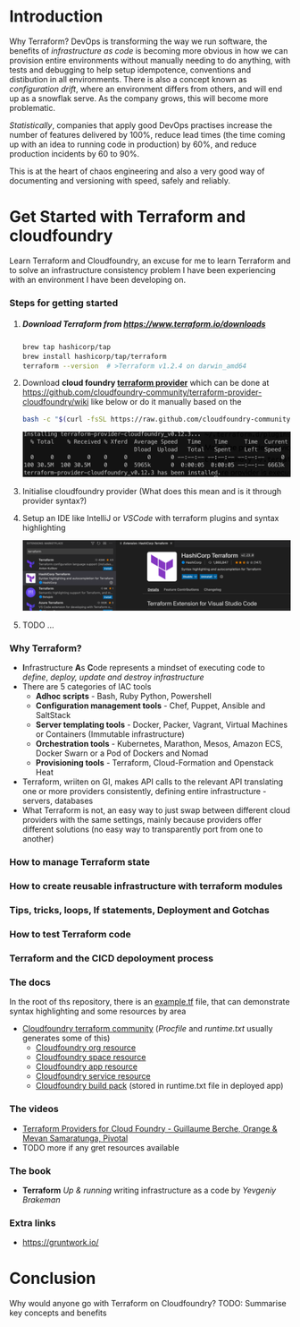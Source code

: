 # Introduction

Why Terraform? DevOps is transforming the way we run software, the benefits of *infrastructure as code* is becoming more obvious in how we can provision entire environments without manually needing to do anything, with tests and debugging to help setup idempotence, conventions and distibution in all environments. There is also a concept known as *configuration drift*, where an environment differs from others, and will end up as a snowflak serve. As the company grows, this will become more problematic.

*Statistically*, companies that apply good DevOps practises increase  the number of features delivered by 100%, reduce lead times (the time coming up with an idea to running code in production) by 60%, and reduce production incidents by 60 to 90%.

This is at the heart of chaos engineering and also a very good way of documenting and versioning with speed, safely and reliably. 

# Get Started with Terraform and cloudfoundry

Learn Terraform and Cloudfoundry, an excuse for me to learn Terraform and to solve an infrastructure consistency problem I have been experiencing with an environment I have been developing on.

### Steps for getting started

1. ##### **Download** Terraform from https://www.terraform.io/downloads

   ```bash
   brew tap hashicorp/tap
   brew install hashicorp/tap/terraform
   terraform --version	# >Terraform v1.2.4 on darwin_amd64
   ```

2. Download **cloud foundry [terraform provider](https://github.com/cloudfoundry-community/terraform-provider-cloudfoundry)** which can be done at https://github.com/cloudfoundry-community/terraform-provider-cloudfoundry/wiki like below or do it manually based on the 

   ```bash
   bash -c "$(curl -fsSL https://raw.github.com/cloudfoundry-community/terraform-provider-cloudfoundry/master/bin/install.sh)"
   ```

   ![image-20220705212222253](./terraform-cloudfoundry-provider.png)

3. Initialise cloudfoundry provider (What does this mean and is it through provider syntax?)

4. Setup an IDE like IntelliJ or *VSCode* with terraform plugins and syntax highlighting 

   ![image-20220705215417337](./vs-code-extension.png)

5. TODO ...

### Why Terraform?

- **I**nfrastructure **A**s **C**ode represents a mindset of executing code to *define*, *deploy, update and destroy infrastructure*
- There are 5 categories of IAC tools
  - **Adhoc scripts** - Bash, Ruby Python, Powershell
  - **Configuration management tools** - Chef, Puppet, Ansible and SaltStack
  - **Server templating tools** - Docker, Packer, Vagrant, Virtual Machines or Containers (Immutable infrastructure)
  - **Orchestration tools** - Kubernetes, Marathon, Mesos, Amazon ECS, Docker Swarn or a Pod of Dockers and Nomad
  - **Provisioning tools** - Terraform, Cloud-Formation and Openstack Heat 
- Terraform, wriiten on GI, makes API calls to the relevant API translating one or more providers consistently, defining entire infrastructure - servers, databases
- What Terraform is not, an easy way to just swap between different cloud providers with the same settings, mainly because providers offer different solutions (no easy way to transparently port from one to another)

### How to manage Terraform state

### How to create reusable infrastructure with terraform modules

### Tips, tricks, loops, If statements, Deployment and Gotchas

### How to test Terraform code

### Terraform and the CICD depoloyment process

### The docs

In the root of ths repository, there is an [example.tf](./example.tf) file, that can demonstrate syntax highlighting and some resources by area

- [Cloudfoundry terraform community](https://github.com/cloudfoundry-community/terraform-provider-cloudfoundry/blob/master/docs/index.md) (*Procfile* and *runtime.txt* usually generates some of this)
  - [Cloudfoundry org resource](https://github.com/cloudfoundry-community/terraform-provider-cloudfoundry/blob/master/docs/resources/org.md)
  - [Cloudfoundry space resource](https://github.com/cloudfoundry-community/terraform-provider-cloudfoundry/blob/master/docs/resources/space.md)
  - [Cloudfoundry app resource](https://github.com/cloudfoundry-community/terraform-provider-cloudfoundry/blob/master/docs/resources/app.md)
  - [Cloudfoundry service resource](https://github.com/cloudfoundry-community/terraform-provider-cloudfoundry/blob/master/docs/resources/service_key.md)
  - [Cloudfoundry build pack](https://github.com/cloudfoundry-community/terraform-provider-cloudfoundry/blob/master/docs/resources/buildpack.md) (stored in runtime.txt file in deployed app)

### The videos

- [Terraform Providers for Cloud Foundry - Guillaume Berche, Orange & Mevan Samaratunga, Pivotal](https://www.youtube.com/watch?v=JonQqWHofms)
-  TODO more if any gret resources available

### The book

- **Terraform** *Up & running* writing infrastructure as a code by *Yevgeniy Brakeman*

### Extra links

- https://gruntwork.io/

# Conclusion

Why would anyone go with Terraform on Cloudfoundry? TODO: Summarise key concepts and benefits

